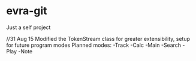 # evra-git
Just a self project


//31 Aug 15
Modified the TokenStream class for greater extensibility, setup for future program modes
Planned modes:
-Track
-Calc
-Main
-Search
-Play
-Note